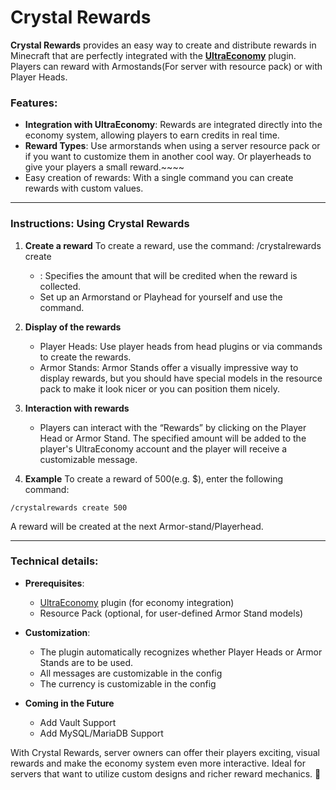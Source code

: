 # Crystal Rewards

**Crystal Rewards** provides an easy way to create and distribute rewards in Minecraft that are perfectly integrated with the **[UltraEconomy](https://ultraeconomy.com/)** plugin. Players can reward with Armostands(For server with resource pack) or with Player Heads.

### Features:
- **Integration with UltraEconomy**: Rewards are integrated directly into the economy system, allowing players to earn credits in real time.
- **Reward Types**: Use armorstands when using a server resource pack or if you want to customize them in another cool way. Or playerheads to give your players a small reward.~~~~
- Easy creation of rewards: With a single command you can create rewards with custom values.

---

### Instructions: Using Crystal Rewards

1. **Create a reward**
   To create a reward, use the command:
   /crystalrewards create <amount>
   - <amount>: Specifies the amount that will be credited when the reward is collected.
   - Set up an Armorstand or Playhead for yourself and use the command.

2. **Display of the rewards**
   - Player Heads: Use player heads from head plugins or via commands to create the rewards.
   - Armor Stands: Armor Stands offer a visually impressive way to display rewards, but you should have special models in the resource pack to make it look nicer or you can position them nicely.

3. **Interaction with rewards**
   - Players can interact with the “Rewards” by clicking on the Player Head or Armor Stand. The specified amount will be added to the player's UltraEconomy account and the player will receive a customizable message.

4. **Example**
   To create a reward of 500(e.g. $), enter the following command:
   
```
/crystalrewards create 500
```
   A reward will be created at the next Armor-stand/Playerhead.

---

### Technical details:
- **Prerequisites**:
  - [UltraEconomy](https://ultraeconomy.com/wiki) plugin (for economy integration)
  - Resource Pack (optional, for user-defined Armor Stand models)
  
- **Customization**:
  - The plugin automatically recognizes whether Player Heads or Armor Stands are to be used.
  - All messages are customizable in the config
  - The currency is customizable in the config

- **Coming in the Future**
  - Add Vault Support
  - Add MySQL/MariaDB Support

With Crystal Rewards, server owners can offer their players exciting, visual rewards and make the economy system even more interactive. Ideal for servers that want to utilize custom designs and richer reward mechanics. 🎉
